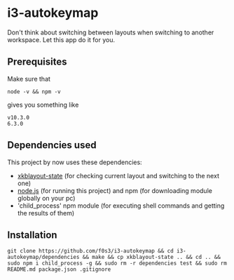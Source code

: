 # i3-autokeymap
Don't think about switching between layouts when switching to another workspace. Let this app do it for you.
## Prerequisites
Make sure that 

    node -v && npm -v
gives you something like

    v10.3.0
    6.3.0
## Dependencies used
This project by now uses these dependencies:
* [xkblayout-state](https://github.com/nonpop/xkblayout-state) (for checking current layout and switching to the next one)
* [node.js](https://nodejs.org/en/) (for running this project) and npm (for downloading module globally on your pc)
* 'child_process' npm module (for executing shell commands and getting the results of them)
## Installation
    git clone https://github.com/f0s3/i3-autokeymap && cd i3-autokeymap/dependencies && make && cp xkblayout-state .. && cd .. && sudo npm i child_process -g && sudo rm -r dependencies test && sudo rm README.md package.json .gitignore

